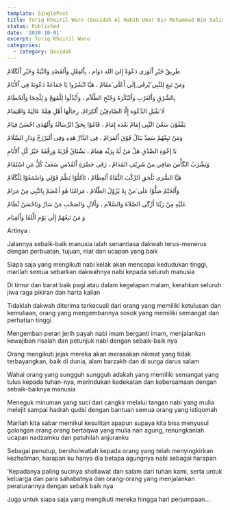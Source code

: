 ```yaml
---
template: SinglePost
title: Toriq Khoiril Waro (Qosidah Al Habib Umar Bin Muhammad Bin Salim Bin Hafidh)
status: Published
date: '2020-10-01'
excerpt: Toriq Khoiril Waro
categories:
  - category: Qosidah
---
```



طَرِيقْ خَيْرِ اْلوَرَى دَعْوَةْ إِلىَ الله دَوَام ، بِاْلفِعْلِ وَاْلقَصْدِ وَالنِّيَةْ وَخَيْرِ اْلگَلَامْ

وَمَنْ تَبِعِ لِلنَّبِي َيْرقٰى ِإلٰى أَعْلٰى َمقَامْ ، هَيَّا انْشُرُوا يَا جَمَاعَةْ دَعْوَتَهْ فِى اْلأَنَامْ

بِالشَّرْقِ وَاْلغَرْبِ وَاْلبُكْرَهْ وَجُنْحِ الظَّلَاْم ، وَأَبْذُلُوا لِلْمُهَجْ وَ لِلْحِجَا وَاْلحُطَامْ



لَا َتقْبَلِ الدَّعْوَة إِلَّا الصَّادِقِيْنَ اْلكِرَامْ، رِجَالُهَا أَهْلِ هِمَّهْ عَالِيَهْ وَاهْتِمَامْ

يَقْفُوْنَ سَعْيً النَّبِي إِمَامْ بَعْدَه إِمَامْ ، قَامُوْا بِحَقِّ الرِّسَالَهُ وَاْلهُدَى احْسَنْ قِيَامْ

وَمَنْ تَبِعْهُمْ سَعِدْ يَنَالُ فَوْقَ اْلمَرَامْ ، فِى الدَّارِّ هَذِهِ وَفِى اْلبَرْزَخْ وَدَارِ السَّلَامْ

يَا ِإخْوَةِ الصِّدْقِ هَلْ مَنْ لُهْ بِرَبِّه هِمَامْ ، يَشْتَاقُ قُرْبَهْ وَرِفْقَهْ خَيْرُ كُلِ اْلأَنَامِ

وَيَشْرَبُ الگَأْسَ صَافِي ِمنْ شَرِيْفِ المُدَامْ ، رَقَى حَضْرَةِ اْلقُدْسِ سَعَفْ كُلُّ مَنِ اسْتَقَامْ

هَيَّا السُّرَى نَلْحَقِ الرَّكْبَ التُّقَاةُ اْلعِظَامْ ، تَاَمَّلُوْا نَظْمَ قَوْلِي وَاسْمَعُوْا لِلْگَلَامْ

وَاْلخَتْمُ صَلُّوْا عَلٰى َمنْ بِهْ يَزُوْلُ الظَّلَامْ ، مَرَامُنَا هُوَ أَعْضَمْ بِالنَّبِي مِنْ مَرَامْ

عَلَيْهِ مِنْ رَبِّنَا أَزْگَى الصَّلاَةَ وَالسَّلاَم ، وَاْلآلِ وَالصَحْبِ مَنْ سَارَّ وَبَاحْسَنْ نِّظَامْ

وَ مَنْ تَبِعُهُمْ إِلٰى يَوْمِ الِّلقَا وَاْلقِيَام



Artinya : 

Jalannya sebaik-baik manusia ialah senantiasa dakwah terus-menerus dengan perbuatan, tujuan, niat dan ucapan yang baik

Siapa saja yang mengikuti nabi kelak akan mencapai kedudukan tinggi, marilah semua sebarkan dakwahnya nabi  kepada seluruh manusia

Di timur  dan barat baik pagi atau dalam kegelapan malam, kerahkan seluruh jiwa raga pikiran dan harta kalian

Tidaklah dakwah diterima terkecuali dari orang yang memiliki ketulusan dan kemuliaan, orang yang mengembannya sosok yang memiliki semangat dan perhatian tinggi

Mengemban peran jerih payah nabi imam berganti imam, menjalankan kewajiban risalah dan petunjuk nabi dengan sebaik-baik nya

Orang mengikuti jejak mereka akan merasakan nikmat yang tidak terbayangkan, baik di dunia, alam barzakh dan di surga darus salam

Wahai orang yang sungguh sungguh adakah yang memiliki semangat yang tulus kepada tuhan-nya, merindukan kedekatan dan kebersamaan dengan sebaik-baiknya manusia

Meneguk minuman yang suci dari cangkir melalui tangan nabi yang mulia melejit sampai hadrah qudsi dengan bantuan semua orang yang istiqomah

Marilah kita sabar memikul kesulitan apapun supaya kita bisa menyusul golongan orang orang bertaqwa yang mulia nan agung, renungkanlah ucapan nadzamku dan patuhilah anjuranku

Sebagai penutup, bersholwatlah kepada orang yang telah menyingkirkan kezhaliman, harapan ku hanya dia betapa agungnya nabi sebagai harapan

‘Kepadanya paling sucinya shollawat dan salam dari tuhan kami, serta untuk keluarga dan para sahabatnya dan orang-orang yang menjalankan peraturannya dengan sebaik baik nya

Juga untuk siapa saja yang mengikuti mereka hingga hari perjumpaan…


